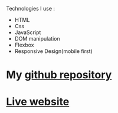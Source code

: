 Technologies I use :

- HTML
- Css
- JavaScript
- DOM manipulation
- Flexbox
- Responsive Design(mobile first)

# My [github repository](https://github.com/mikhita/megobroba-challenge)

# [Live website](https://mikhita.github.io/megobroba-challenge/)
